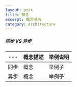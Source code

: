 ```yaml
---
layout: post
title: 概念
excerpt: 概念明确
category: Architecture
---
```


##### 同步 VS 异步

|---| 概念描述|举例说明|
|---|----|-----|
|同步|  概念  |举例子|
|异步| 概念 | 举例子|
